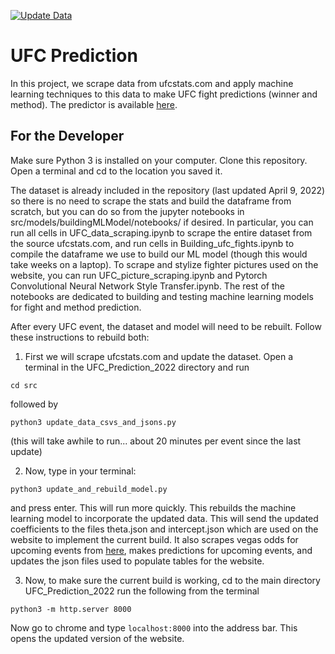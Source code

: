 [![Update Data](https://github.com/alexchandler100/UFC_Prediction_2022/actions/workflows/update-data.yml/badge.svg)](https://github.com/alexchandler100/UFC_Prediction_2022/actions/workflows/update-data.yml)

# UFC Prediction

In this project, we scrape data from ufcstats.com and apply machine learning techniques to this data to make UFC fight predictions (winner and method). The predictor is available [here](https://alexchandler100.github.io/UFC_Prediction_2022/).

## For the Developer

Make sure Python 3 is installed on your computer. Clone this repository. Open a terminal and cd to the location you saved it.

The dataset is already included in the repository (last updated April 9, 2022) so there is no need to scrape the stats and build the dataframe from scratch, but you can do so from the jupyter notebooks in src/models/buildingMLModel/notebooks/ if desired. In particular, you can run all cells in UFC_data_scraping.ipynb to scrape the entire dataset from the source ufcstats.com, and run cells in Building_ufc_fights.ipynb to compile the dataframe we use to build our ML model (though this would take weeks on a laptop). To scrape and stylize fighter pictures used on the website, you can run UFC_picture_scraping.ipynb and Pytorch Convolutional Neural Network Style Transfer.ipynb. The rest of the notebooks are dedicated to building and testing machine learning models for fight and method prediction.

After every UFC event, the dataset and model will need to be rebuilt. Follow these instructions to rebuild both:

1. First we will scrape ufcstats.com and update the dataset. Open a terminal in the UFC_Prediction_2022 directory and run

```console
cd src
```

followed by

```console
python3 update_data_csvs_and_jsons.py
```

(this will take awhile to run... about 20 minutes per event since the last update)

2. Now, type in your terminal:
```console
python3 update_and_rebuild_model.py
```
and press enter. This will run more quickly. This rebuilds the machine learning model to incorporate the updated data. This will send the updated coefficients to the files theta.json and intercept.json which are used on the website to implement the current build. It also scrapes vegas odds for upcoming events from [here](https://bestfightodds.com), makes predictions for upcoming events, and updates the json files used to populate tables for the website.

3. Now, to make sure the current build is working, cd to the main directory UFC_Prediction_2022 run the following from the terminal

```console
python3 -m http.server 8000
```

Now go to chrome and type `localhost:8000` into the address bar. This opens the updated version of the website.
